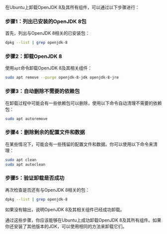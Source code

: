 在Ubuntu上卸载OpenJDK 8及其所有组件，可以通过以下步骤进行：

### 步骤1：列出已安装的OpenJDK 8包
首先，列出与OpenJDK 8相关的已安装包：
```sh
dpkg --list | grep openjdk-8
```

### 步骤2：卸载OpenJDK 8
使用`apt`命令卸载OpenJDK 8及其相关组件：
```sh
sudo apt remove --purge openjdk-8-jdk openjdk-8-jre
```

### 步骤3：自动删除不需要的依赖包
在卸载过程中可能会有一些依赖包可以删除，使用以下命令自动清理不需要的依赖包：
```sh
sudo apt autoremove
```

### 步骤4：删除剩余的配置文件和数据
在某些情况下，可能会有一些残留的配置文件和数据。你可以使用以下命令来清理：
```sh
sudo apt clean
sudo apt autoclean
```

### 步骤5：验证卸载是否成功
再次检查是否还有与OpenJDK 8相关的包：
```sh
dpkg --list | grep openjdk-8
```
如果没有输出，说明OpenJDK 8及其相关组件已经成功卸载。

通过这些步骤，你应该能够在Ubuntu上成功卸载OpenJDK 8及其所有组件。如果你还安装了其他版本的JDK，可以使用相同的方法来卸载它们。